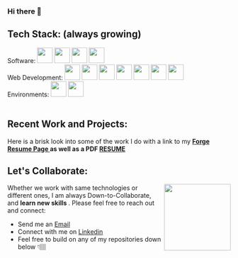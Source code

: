 ### Hi there 👋


<h2> Tech Stack: (always growing) </h2> 
Software: 
<code><img height="35" src="https://cdn.iconscout.com/icon/free/png-512/java-23-225999.png"></code>
<code><img height="35" src="https://seeklogo.com/images/P/python-logo-C50EED1930-seeklogo.com.png"></code>
<code><img height="35" src="https://user-images.githubusercontent.com/42747200/46140125-da084900-c26d-11e8-8ea7-c45ae6306309.png"></code>
<code><img height="35" src="https://www.r-project.org/logo/Rlogo.svg"/></code>
<br>
Web Development: 
<code><img height="35" src="https://cdn.pixabay.com/photo/2017/08/05/11/16/logo-2582748_960_720.png"></code>
<code><img height="35" src="https://cdn4.iconfinder.com/data/icons/flat-brand-logo-2/512/css3-512.png"></code>
<code><img height="35" src="https://cdn.iconscout.com/icon/free/png-512/javascript-2752148-2284965.png"></code>
<!-- <code><img height="35" src="https://fuzati.com/wp-content/uploads/2016/12/Bootstrap-Logo.png"></code> -->
<!-- <code><img height="35" src="https://www.servernoobs.com/wp-content/uploads/2016/01/mongodb-logo-1.png"></code> -->
<code><img height="35" src="https://cdn.freebiesupply.com/logos/thumbs/2x/nodejs-1-logo.png"></code>
<code><img height="35" src="https://www.metaltoad.com/sites/default/files/styles/large_personal_photo_870x500_/public/2020-05/react-js-blog-header.png?itok=VbfDeSgJ"></code>
<code><img height="35" src="https://www.gstatic.com/devrel-devsite/prod/v8384ce39f720e001fb8bd2a6f94b1084300273daaf700bffd864da68ae2d9c21/firebase/images/touchicon-180.png"></code>
<code><img height="35" src="https://ajeetchaulagain.com/static/7cb4af597964b0911fe71cb2f8148d64/87351/express-js.png"></code>
<!-- <code><img height="35" src="https://openjsf.org/wp-content/uploads/sites/84/2019/10/jquery-logo-vertical_large_square.png"></code> -->
<!-- add firebase and express -->
<br>
Environments: 
<code><img height="35" src="https://ih1.redbubble.net/image.738129642.6518/raf,750x1000,075,t,FFFFFF:97ab1c12de.jpg"></code>
<code><img height="35" src="https://1000logos.net/wp-content/uploads/2020/08/Git-Logo.png"></code>
<!-- <code><img height="35" src="https://cdn.freebiesupply.com/logos/large/2x/heroku-logo-png-transparent.png"></code> -->
<br>
<br>
<h2> Recent Work and Projects: </h2> 
<p> Here is a brisk look into some of the work I do with a link to my <b> <a href="https://forge.directory/resumes/Jay-Patel"> Forge Resume Page </a> as well as a PDF <a href="https://github.com/jrp9pte/jrp9pte/blob/main/Jay_Patel_Resume_Internship.pdf"> RESUME </a> </b> </p>



<h2> Let's Collaborate: </h2> 

<img align="right" width="150" height="150" src="https://github.com/jrp9pte/jrp9pte/assets/113056504/62b1698d-b94a-4b8f-85bc-528b1e09d172">  <p> Whether we work with same technologies or different ones, I am always Down-to-Collaborate, and <b> learn new skills </b>. Please feel free to reach out and connect: </p>
<p> <ul>  <li> Send me an <a href="mailto:jrp9pte@virginia.edu"> Email </a> </li> 
 <li> Connect with me on <a href="https://www.linkedin.com/in/jaypatel-uva/"> Linkedin </a> </li>  
 <li> Feel free to build on any of my repositories down below 👇🏽 </li></ul></p>
<!-- <p> Here is a brisk look into some of the work I do with a link to my <b>
- 🔭 I’m currently working on ...
- 🌱 I’m currently learning ...
- 👯 I’m looking to collaborate on ...
- 🤔 I’m looking for help with ...
- 💬 Ask me about ...
- 📫 How to reach me: ...
- 😄 Pronouns: ...
- ⚡ Fun fact: ...
 -->
